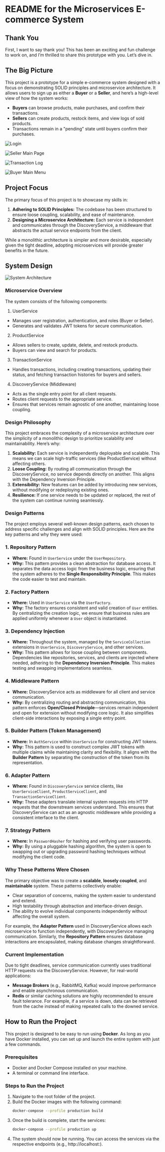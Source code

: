 # README for the Microservices E-commerce System

## Thank You
First, I want to say thank you! This has been an exciting and fun challenge to work on, and I’m thrilled to share this prototype with you. Let’s dive in.

## The Big Picture
This project is a prototype for a simple e-commerce system designed with a focus on demonstrating SOLID principles and microservice architecture. It allows users to sign up as either a **Buyer** or a **Seller**, and here’s a high-level view of how the system works:

- **Buyers** can browse products, make purchases, and confirm their transactions.
- **Sellers** can create products, restock items, and view logs of sold products.
- Transactions remain in a "pending" state until buyers confirm their purchases.

![Login](StaticImages/2.jpg "Login")

![Seller Main Page](StaticImages/4.jpg "Seller Main Page")

![Transaction Log](StaticImages/5.jpg "Transaction Log")

![Buyer Main Menu](StaticImages/8.jpg "Buyer Main Menu")

## Project Focus
The primary focus of this project is to showcase my skills in:

1. **Adhering to SOLID Principles:** The codebase has been structured to ensure loose coupling, scalability, and ease of maintenance.
2. **Designing a Microservice Architecture:** Each service is independent and communicates through the DiscoveryService, a middleware that abstracts the actual service endpoints from the client.

While a monolithic architecture is simpler and more desirable, especially given the tight deadline, adopting microservices will provide greater benefits in the future.

## System Design

![System Architecture](StaticImages/1.jpg "System Architecture")

### Microservice Overview
The system consists of the following components:
1. UserService
- Manages user registration, authentication, and roles (Buyer or Seller).
- Generates and validates JWT tokens for secure communication.
2. ProductService
- Allows sellers to create, update, delete, and restock products.
- Buyers can view and search for products.
3. TransactionService
- Handles transactions, including creating transactions, updating their status, and fetching transaction histories for buyers and sellers.
4. DiscoveryService (Middleware)
- Acts as the single entry point for all client requests.
- Routes client requests to the appropriate service.
- Ensures that services remain agnostic of one another, maintaining loose coupling.

### Design Philosophy

This project embraces the complexity of a microservice architecture over the simplicity of a monolithic design to prioritize scalability and maintainability. Here’s why:

1. **Scalability:** Each service is independently deployable and scalable. This means we can scale high-traffic services (like ProductService) without affecting others.
2. **Loose Coupling:** By routing all communication through the DiscoveryService, no service depends directly on another. This aligns with the Dependency Inversion Principle.
3. **Extensibility:** New features can be added by introducing new services, without modifying or redeploying existing ones.
4. **Resilience:** If one service needs to be updated or replaced, the rest of the system can continue running seamlessly.

### Design Patterns
The project employs several well-known design patterns, each chosen to address specific challenges and align with SOLID principles. Here are the key patterns and why they were used:

### 1. **Repository Pattern**
   - **Where:** Found in `UserService` under the `UserRepository`.
   - **Why:** This pattern provides a clean abstraction for database access. It separates the data access logic from the business logic, ensuring that the system adheres to the **Single Responsibility Principle**. This makes the code easier to test and maintain.

### 2. **Factory Pattern**
   - **Where:** Used in `UserService` via the `UserFactory`.
   - **Why:** The factory ensures consistent and valid creation of `User` entities. By centralizing the creation logic, we ensure that business rules are applied uniformly whenever a `User` object is instantiated.

### 3. **Dependency Injection**
   - **Where:** Throughout the system, managed by the `ServiceCollection` extensions in `UserService`, `DiscoveryService`, and other services.
   - **Why:** This pattern allows for loose coupling between components. Dependencies like repositories, services, and clients are injected where needed, adhering to the **Dependency Inversion Principle**. This makes testing and swapping implementations seamless.

### 4. **Middleware Pattern**
   - **Where:** DiscoveryService acts as middleware for all client and service communication.
   - **Why:** By centralizing routing and abstracting communication, this pattern enforces **Open/Closed Principle**—services remain independent and open for extension without modifying core logic. It also simplifies client-side interactions by exposing a single entry point.

### 5. **Builder Pattern (Token Management)**
   - **Where:** In `AuthService` within `UserService` for constructing JWT tokens.
   - **Why:** This pattern is used to construct complex JWT tokens with multiple claims while maintaining clarity and flexibility. It aligns with the **Builder Pattern** by separating the construction of the token from its representation.

### 6. **Adapter Pattern**
   - **Where:** Found in `DiscoveryService` service clients, like `UserServiceClient`, `ProductServiceClient`, and `TransactionServiceClient`.
   - **Why:** These adapters translate internal system requests into HTTP requests that the downstream services understand. This ensures that DiscoveryService can act as an agnostic middleware while providing a consistent interface to the client.

### 7. **Strategy Pattern**
   - **Where:** In `PasswordHasher` for hashing and verifying user passwords.
   - **Why:** By using a pluggable hashing algorithm, the system is open to swapping out or upgrading password hashing techniques without modifying the client code.

### Why These Patterns Were Chosen
The primary objective was to create a **scalable**, **loosely coupled**, and **maintainable** system. These patterns collectively enable:
- Clear separation of concerns, making the system easier to understand and extend.
- High testability through abstraction and interface-driven design.
- The ability to evolve individual components independently without affecting the overall system.

For example, the **Adapter Pattern** used in DiscoveryService allows each microservice to function independently, with DiscoveryService managing communication. Similarly, the **Repository Pattern** ensures database interactions are encapsulated, making database changes straightforward.

### Current Implementation

Due to tight deadlines, service communication currently uses traditional HTTP requests via the DiscoveryService. However, for real-world applications:
- **Message Brokers** (e.g., RabbitMQ, Kafka) would improve performance and enable asynchronous communication.
- **Redis** or similar caching solutions are highly recommended to ensure fault tolerance. For example, if a service is down, data can be retrieved from the cache instead of making repeated calls to the downed service.

## How to Run the Project

This project is designed to be easy to run using **Docker**. As long as you have Docker installed, you can set up and launch the entire system with just a few commands.

### Prerequisites
- Docker and Docker Compose installed on your machine.
- A terminal or command line interface.

### Steps to Run the Project

1. Navigate to the root folder of the project.
2. Build the Docker images with the following command:
   ```bash
   docker-compose --profile production build
3. Once the build is complete, start the services:
   ```bash
   docker-compose --profile production up
4. The system should now be running. You can access the services via the respective endpoints (e.g., http://localhost:<port>).

